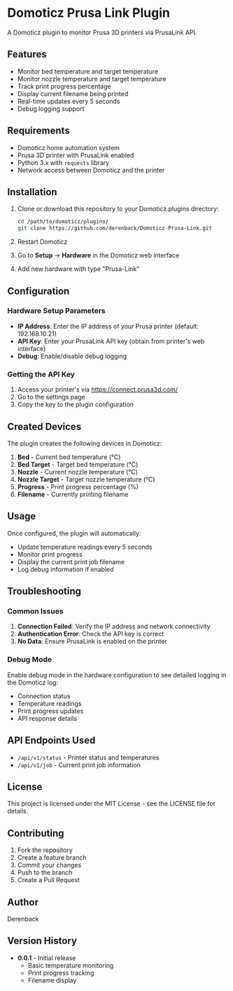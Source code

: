 # Domoticz Prusa Link Plugin

A Domoticz plugin to monitor Prusa 3D printers via PrusaLink API.

## Features

- Monitor bed temperature and target temperature
- Monitor nozzle temperature and target temperature  
- Track print progress percentage
- Display current filename being printed
- Real-time updates every 5 seconds
- Debug logging support

## Requirements

- Domoticz home automation system
- Prusa 3D printer with PrusaLink enabled
- Python 3.x with `requests` library
- Network access between Domoticz and the printer

## Installation

1. Clone or download this repository to your Domoticz plugins directory:
   ```bash
   cd /path/to/domoticz/plugins/
   git clone https://github.com/derenback/Domoticz-Prusa-Link.git
   ```

2. Restart Domoticz

3. Go to **Setup** → **Hardware** in the Domoticz web interface

4. Add new hardware with type "Prusa-Link"

## Configuration

### Hardware Setup Parameters

- **IP Address**: Enter the IP address of your Prusa printer (default: 192.168.10.21)
- **API Key**: Enter your PrusaLink API key (obtain from printer's web interface)
- **Debug**: Enable/disable debug logging

### Getting the API Key

1. Access your printer's via https://connect.prusa3d.com/
2. Go to the settings page
3. Copy the key to the plugin configuration

## Created Devices

The plugin creates the following devices in Domoticz:

1. **Bed** - Current bed temperature (°C)
2. **Bed Target** - Target bed temperature (°C)  
3. **Nozzle** - Current nozzle temperature (°C)
4. **Nozzle Target** - Target nozzle temperature (°C)
5. **Progress** - Print progress percentage (%)
6. **Filename** - Currently printing filename

## Usage

Once configured, the plugin will automatically:

- Update temperature readings every 5 seconds
- Monitor print progress
- Display the current print job filename
- Log debug information if enabled

## Troubleshooting

### Common Issues

1. **Connection Failed**: Verify the IP address and network connectivity
2. **Authentication Error**: Check the API key is correct
3. **No Data**: Ensure PrusaLink is enabled on the printer

### Debug Mode

Enable debug mode in the hardware configuration to see detailed logging in the Domoticz log:

- Connection status
- Temperature readings
- Print progress updates
- API response details

## API Endpoints Used

- `/api/v1/status` - Printer status and temperatures
- `/api/v1/job` - Current print job information

## License

This project is licensed under the MIT License - see the LICENSE file for details.

## Contributing

1. Fork the repository
2. Create a feature branch
3. Commit your changes
4. Push to the branch
5. Create a Pull Request

## Author

Derenback

## Version History

- **0.0.1** - Initial release
  - Basic temperature monitoring
  - Print progress tracking
  - Filename display



